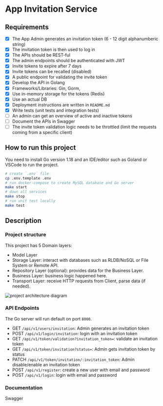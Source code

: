 # App Invitation Service

## Requirements

- [x] The App Admin generates an invitation token (6 - 12 digit alphanumberic string)
- [x] The invitation token is then used to log in
- [x] The APIs should be REST-ful
- [x] The admin endpoints should be authenticated with JWT
- [x] Invite tokens to expire after 7 days
- [x] Invite tokens can be recalled (disabled)
- [x] A public endpoint for validating the invite token
- [x] Develop the API in Golang
- [x] Frameworks/Libraries: Gin, Gorm,
- [x] Use in-memory storage for the tokens (Redis)
- [x] Use an actual DB
- [x] Deployment instructions are written in `README.md` 
- [x] Write tests (unit tests and integration tests)
- [ ] An admin can get an overview of active and inactive tokens
- [ ] Document the APIs in Swagger
- [ ] The invite token validation logic needs to be throttled (limit the requests coming from a
  specific client)

## How to run this project

You need to install Go version 1.18 and an IDE/editor such as Goland or VSCode to run the project.

```bash
# create `.env` file
cp .env.template .env
# run docker-compose to create MySQL database and Go server
make start
# down all services
make stop
# run unit test locally
make test
```

## Description

### Project structure

This project has 5 Domain layers:
* Model Layer
* Storage Layer: interact with databases such as RLDB/NoSQL or File System or Remote API.
* Repository Layer (optional): provides data for the Business Layer.
* Business Layer: business logic happened here.
* Transport Layer: receive HTTP requests from Client, parse data (if needed).

![project architecture diagram](https://i.postimg.cc/8zfZW6sW/clean-arch-diagram.png)

### API Endpoints

The Go server will run default on port `8000`.

- GET `/api/v1/users/invitation`: Admin generates an invitation token
- POST `/api/v1/login/invitation`: login with an invitation token
- GET `/api/v1/token/validation?invitation_token=`: validate an invitation token
- GET `/api/v1/token/invitation?status=`: Admin gets invitation token by status
- PATCH `/api/v1/token/invitation/:invitation_token`: Admin disable/enable an invitation token
- POST `/api/v1/register`: create a new user with email and password
- POST `/api/v1/login`: login with email and password

### Documentation

Swagger
